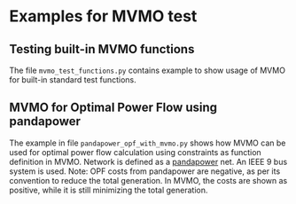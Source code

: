 # Examples for MVMO test

## Testing built-in MVMO functions
The file `mvmo_test_functions.py` contains example to show usage of MVMO for built-in standard test functions.

## MVMO for Optimal Power Flow using pandapower
The example in file `pandapower_opf_with_mvmo.py` shows how MVMO can be used for optimal power flow calculation using constraints as function definition in MVMO. Network is defined as a [pandapower](http://www.pandapower.org/references/) net. An IEEE 9 bus system is used. Note: OPF costs from pandapower are negative, as per its convention to reduce the total generation. In MVMO, the costs are shown as positive, while it is still minimizing the total generation. 
